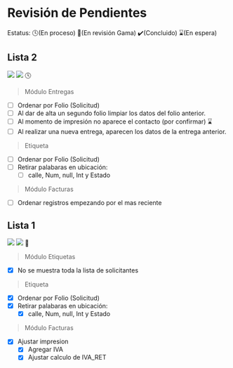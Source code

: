 # Revisión de Pendientes

Estatus: :clock4:(En proceso)  :eyes:(En revisión Gama)  :heavy_check_mark:(Concluido)  :hourglass:(En espera)

## Lista 2
![](https://img.shields.io/badge/Creado-18--May--2022-blue)
![](https://img.shields.io/badge/Entrega-27--May--2022-success)
:clock4:

> Módulo Entregas
- [ ] Ordenar por Folio (Solicitud)
- [ ] Al dar de alta un segundo folio limpiar los datos del folio anterior.
- [ ] Al momento de impresión no aparece el contacto (por confirmar) :hourglass:
- [ ] Al realizar una nueva entrega, aparecen los datos de la entrega anterior.

> Etiqueta
- [ ] Ordenar por Folio (Solicitud)
- [ ] Retirar palabaras en ubicación:
  - [ ] calle, Num, null, Int y Estado

> Módulo Facturas
- [ ] Ordenar registros empezando por el mas reciente

## Lista 1
![](https://img.shields.io/badge/Creado-06--May--2022-blue)
![](https://img.shields.io/badge/Entrega-17--May--2022-success)
:eyes:

> Módulo Etiquetas
- [x] No se muestra toda la lista de solicitantes

> Etiqueta
- [x] Ordenar por Folio (Solicitud)
- [x] Retirar palabaras en ubicación:
  - [x] calle, Num, null, Int y Estado

> Módulo Facturas
- [x] Ajustar impresion
  - [x] Agregar IVA
  - [x] Ajustar calculo de IVA_RET
